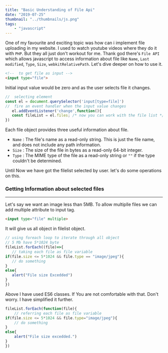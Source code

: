 ```yaml
---
title: "Basic Understanding of File Api"
date: "2019-07-25"
thumbnail: "../thumbnails/js.png"
tags:
    - "javascript"
---
```


 One of my favourite and exciting topic was how can i implement file uploading in my website. I used to watch youtube videos where they do it with `PHP`. But they all just don't workout for me. Thank god there's `File API` which  allows javascript to access information about file like `Name`, `Last modified`, `Type`, `Size`, `webkitRelativePath`. Let's dive deeper on how to use it.
 
 ```HTML
 <!--  to get file as input -->
<input type="file">

 ```
 Initial input value would be zero and as the user selects file it changes.
 ```js
//  selecting element
const el = document.querySelector('input[type=file]')
//  fire an event handler when the input value changes
    el.addEventListener('change',function(){
    const fileList = el.files; /* now you can work with the file list */    
})
 ```
 Each file object provides three useful information about file.
 - `Name` : The file's name as a read-only string. This is just the file name, and does not include any path information. 
 - `Size` : The size of the file in bytes as a read-only 64-bit integer.
 - `Type` : The MIME type of the file as a read-only string or `""` if the type couldn't be determined.

Until Now we have got the filelist selected by user. let's do some operations on this.
 ### Getting Information about selected files
 ---
 Let's say we want an image less than 5MB. To allow multiplle files we can  add multiple attribute to input tag.
 ```HTML
 <input type="file" multiple>
 ```
 It will give us all object in filelist object.
 ```js
// using foreach loop to iterate through all object
// 5 Mb have 5*1024 byte
fileList.forEach((file)=>{
    // taking each file as file variable
if(file.size <= 5*1024 && file.type == "image/jpeg"){
    // do something
}
else{
    alert("File size Excedded")
}
})
 ```
Above I have used ES6 classes. If You are not comfortable with that. Don't worry. I have simplified it further.
```js
fileList.forEach(function(file){
    // referring each file as file variable
if(file.size <= 5*1024 && file.type="image/jpeg"){
    // do something
}
else{
    alert("File size excedded.")
}
})
```




